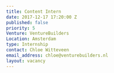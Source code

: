 ```yaml
---
title: Content Intern
date: 2017-12-17 17:20:00 Z
published: false
priority: 5
Venture: VentureBuilders
Location: Amsterdam
type: Internship
contact: Chloe Witteveen
email_address: chloe@venturebuilders.nl
layout: vacancy
---
```


